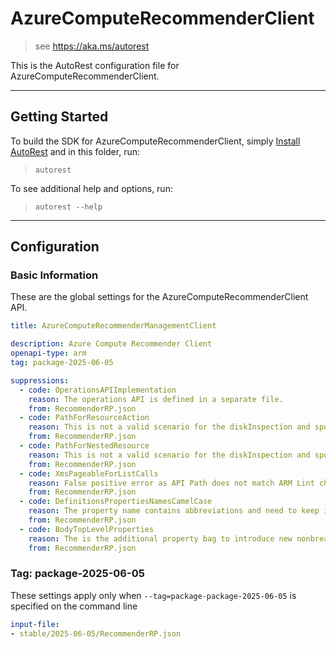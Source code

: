 # AzureComputeRecommenderClient

> see https://aka.ms/autorest

This is the AutoRest configuration file for AzureComputeRecommenderClient.

---

## Getting Started

To build the SDK for AzureComputeRecommenderClient, simply [Install AutoRest](https://aka.ms/autorest/install) and in this folder, run:

> `autorest`

To see additional help and options, run:

> `autorest --help`

---

## Configuration

### Basic Information

These are the global settings for the AzureComputeRecommenderClient API.

``` yaml !$(python) || !$(track2)
title: AzureComputeRecommenderManagementClient
```

``` yaml
description: Azure Compute Recommender Client
openapi-type: arm
tag: package-2025-06-05

suppressions:
  - code: OperationsAPIImplementation
    reason: The operations API is defined in a separate file.
    from: RecommenderRP.json
  - code: PathForResourceAction
    reason: This is not a valid scenario for the diskInspection and spotPlacementRecommender API as API Path does not match ARM Lint check formatting, requesting to suppress due to approval from reviewer.
    from: RecommenderRP.json
  - code: PathForNestedResource
    reason: This is not a valid scenario for the diskInspection and spotPlacementRecommender API as API Path does not match ARM Lint check formatting, requesting to suppress due to approval from reviewer.
    from: RecommenderRP.json
  - code: XmsPageableForListCalls
    reason: False positive error as API Path does not match ARM Lint check formatting, requesting to suppress due to approval from reviewer.
    from: RecommenderRP.json
  - code: DefinitionsPropertiesNamesCamelCase
    reason: The property name contains abbreviations and need to keep it as upper case.
    from: RecommenderRP.json
  - code: BodyTopLevelProperties
    reason: The is the additional property bag to introduce new nonbreaking properties.
    from: RecommenderRP.json

```

### Tag: package-2025-06-05

These settings apply only when `--tag=package-package-2025-06-05` is specified on the command line

``` yaml $(tag) == 'package-2025-06-05'
input-file:
- stable/2025-06-05/RecommenderRP.json
```
